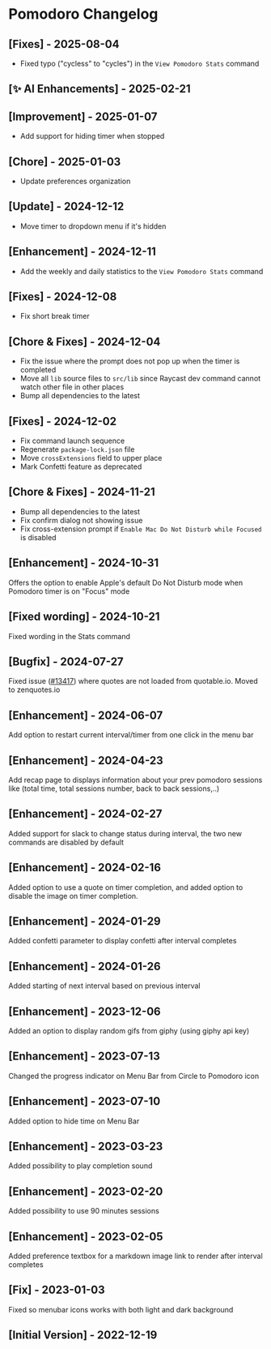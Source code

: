 # Pomodoro Changelog

## [Fixes] - 2025-08-04

- Fixed typo ("cycless" to "cycles") in the `View Pomodoro Stats` command

## [✨ AI Enhancements] - 2025-02-21

## [Improvement] - 2025-01-07

- Add support for hiding timer when stopped

## [Chore] - 2025-01-03

- Update preferences organization

## [Update] - 2024-12-12

- Move timer to dropdown menu if it's hidden

## [Enhancement] - 2024-12-11

- Add the weekly and daily statistics to the `View Pomodoro Stats` command

## [Fixes] - 2024-12-08

- Fix short break timer

## [Chore & Fixes] - 2024-12-04

- Fix the issue where the prompt does not pop up when the timer is completed
- Move all `lib` source files to `src/lib` since Raycast dev command cannot watch other file in other places
- Bump all dependencies to the latest

## [Fixes] - 2024-12-02

- Fix command launch sequence
- Regenerate `package-lock.json` file
- Move `crossExtensions` field to upper place
- Mark Confetti feature as deprecated

## [Chore & Fixes] - 2024-11-21

- Bump all dependencies to the latest
- Fix confirm dialog not showing issue
- Fix cross-extension prompt if `Enable Mac Do Not Disturb while Focused` is disabled

## [Enhancement] - 2024-10-31

Offers the option to enable Apple's default Do Not Disturb mode when Pomodoro timer is on "Focus" mode

## [Fixed wording] - 2024-10-21

Fixed wording in the Stats command

## [Bugfix] - 2024-07-27

Fixed issue ([#13417](https://github.com/raycast/extensions/issues/13417)) where quotes are not loaded from quotable.io. Moved to zenquotes.io

## [Enhancement] - 2024-06-07

Add option to restart current interval/timer from one click in the menu bar

## [Enhancement] - 2024-04-23

Add recap page to displays information about your prev pomodoro sessions like (total time, total sessions number, back to back sessions,..)

## [Enhancement] - 2024-02-27

Added support for slack to change status during interval, the two new commands are disabled by default

## [Enhancement] - 2024-02-16

Added option to use a quote on timer completion, and added option to disable the image on timer completion.

## [Enhancement] - 2024-01-29

Added confetti parameter to display confetti after interval completes

## [Enhancement] - 2024-01-26

Added starting of next interval based on previous interval

## [Enhancement] - 2023-12-06

Added an option to display random gifs from giphy (using giphy api key)

## [Enhancement] - 2023-07-13

Changed the progress indicator on Menu Bar from Circle to Pomodoro icon

## [Enhancement] - 2023-07-10

Added option to hide time on Menu Bar

## [Enhancement] - 2023-03-23

Added possibility to play completion sound

## [Enhancement] - 2023-02-20

Added possibility to use 90 minutes sessions

## [Enhancement] - 2023-02-05

Added preference textbox for a markdown image link to render after interval completes

## [Fix] - 2023-01-03

Fixed so menubar icons works with both light and dark background

## [Initial Version] - 2022-12-19
